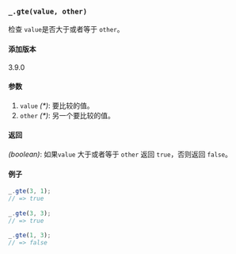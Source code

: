 ### `_.gte(value, other)`[​](#_gtevalue-other "_gtevalue-other的直接链接")

检查 `value`是否大于或者等于 `other`。

#### 添加版本

3.9.0

#### 参数

1.  `value` _(\*)_: 要比较的值。
2.  `other` _(\*)_: 另一个要比较的值。

#### 返回

_(boolean)_: 如果`value` 大于或者等于 `other` 返回 `true`，否则返回 `false`。

#### 例子

```js
_.gte(3, 1);
// => true
 
_.gte(3, 3);
// => true
 
_.gte(1, 3);
// => false

```